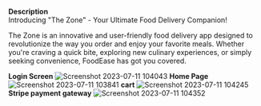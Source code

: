 **Description**<br>
Introducing "The Zone" - Your Ultimate Food Delivery Companion!

The Zone is an innovative and user-friendly food delivery app designed to revolutionize the way you order and enjoy your favorite meals. Whether you're craving a quick bite, exploring new culinary experiences, or simply seeking convenience, FoodEase has got you covered.

**Login Screen**
![Screenshot 2023-07-11 104043](https://github.com/AkankshaGawade/The-Zone-Food-App/assets/87490936/c1456e28-8375-4971-b5c6-8b4dbdb5f754)
**Home Page**
![Screenshot 2023-07-11 103841](https://github.com/AkankshaGawade/The-Zone-Food-App/assets/87490936/8fda9b0a-72ad-4232-9c29-7db6eb68b7a0)
**cart**
![Screenshot 2023-07-11 104245](https://github.com/AkankshaGawade/The-Zone-Food-App/assets/87490936/e5835908-d27d-4608-b97b-acdd8aed3d9d)
**Stripe payment gateway**
![Screenshot 2023-07-11 104352](https://github.com/AkankshaGawade/The-Zone-Food-App/assets/87490936/7221235a-9d2c-48c4-9257-62f0a73970ce)
